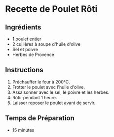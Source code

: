 # Recette de Poulet Rôti

## Ingrédients

- 1 poulet entier
- 2 cuillères à soupe d'huile d'olive
- Sel et poivre
- Herbes de Provence

## Instructions

1. Préchauffer le four à 200°C.
2. Frotter le poulet avec l'huile d'olive.
3. Assaisonner avec le sel, le poivre et les herbes.
4. Rôtir pendant 1 heure.
5. Laisser reposer le poulet avant de servir.


## Temps de Préparation

- 15 minutes

